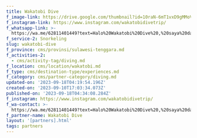 ```yaml
---
title: Wakatobi Dive
f_image-link: https://drive.google.com/thumbnail?id=10raN-6mT1vxD9gMMoVQFLCqX71g2vgAu
f_instagram-link: https://www.instagram.com/wakatobidivetrip/
f_whatsapp-link: >-
  https://wa.me/62811401449?text=Halo%20Wakatobi%20Dive%20,%20saya%20dapat%20info%20dari%20@loocale.id%20dan%20punya%20pertanyaan
f_service-2: Snorkeling
slug: wakatobi-dive
f_province: cms/provinsi/sulawesi-tenggara.md
f_activities-2:
  - cms/activity-tag/diving.md
f_location: cms/location/wakatobi.md
f_type: cms/destination-type/experiences.md
f_category: cms/partner-category/diving.md
updated-on: '2023-09-18T04:19:54.196Z'
created-on: '2023-09-10T17:03:34.073Z'
published-on: '2023-09-18T04:34:08.284Z'
f_instagram: https://www.instagram.com/wakatobidivetrip/
f_wa-contact: >-
  https://wa.me/62811401449?text=Halo%20Wakatobi%20Dive%20,%20saya%20dapat%20info%20dari%20@loocale.id%20dan%20punya%20pertanyaan
f_partner-name: Wakatobi Dive
layout: '[partners].html'
tags: partners
---
```



